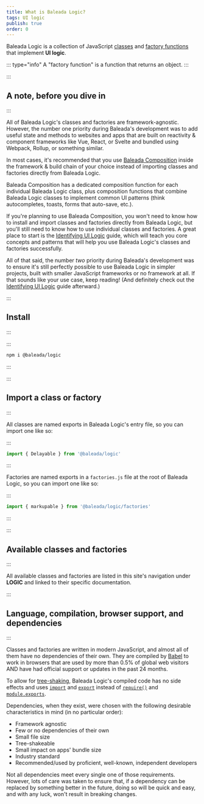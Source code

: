 ```yaml
---
title: What is Baleada Logic?
tags: UI logic
publish: true
order: 0
---
```


Baleada Logic is a collection of JavaScript [classes](https://developer.mozilla.org/en-US/docs/Web/JavaScript/Reference/Classes) and [factory functions](https://www.youtube.com/watch?v=ImwrezYhw4w) that implement **UI logic**.

::: type="info"
A "factory function" is a function that returns an object.
:::


:::
## A note, before you dive in
:::

All of Baleada Logic's classes and factories are framework-agnostic. However, the number one priority during Baleada's development was to add useful state and methods to websites and apps that are built on reactivity & component frameworks like Vue, React, or Svelte and bundled using Webpack, Rollup, or something similar.

In most cases, it's recommended that you use [Baleada Composition](/docs/composition) inside the framework & build chain of your choice instead of importing classes and factories directly from Baleada Logic.

Baleada Composition has a dedicated composition function for each individual Baleada Logic class, plus composition functions that combine Baleada Logic classes to implement common UI patterns (think autocompletes, toasts, forms that auto-save, etc.).

If you're planning to use Baleada Composition, you won't need to know how to install and import classes and factories directly from Baleada Logic, but you'll still need to know how to use individual classes and factories. A great place to start is the [Identifying UI Logic](/docs/logic/identifying-ui-logic) guide, which will teach you core concepts and patterns that will help you use Baleada Logic's classes and factories successfully.

All of that said, the number _two_ priority during Baleada's development was to ensure it's still perfectly possible to use Baleada Logic in simpler projects, built with smaller JavaScript frameworks or no framework at all. If that sounds like your use case, keep reading! (And definitely check out the [Identifying UI Logic](/docs/logic/identifying-ui-logic) guide afterward.)


:::
## Install
:::

:::
```bash
npm i @baleada/logic
```
:::


:::
## Import a class or factory
:::

All classes are named exports in Baleada Logic's entry file, so you can import one like so:


:::
```js
import { Delayable } from '@baleada/logic'
```
:::

Factories are named exports in a `factories.js` file at the root of Baleada Logic, so you can import one like so:

:::
```js
import { markupable } from '@baleada/logic/factories'
```
:::


:::
## Available classes and factories
:::

All available classes and factories are listed in this site's navigation under **LOGIC** and linked to their specific documentation.


:::
## Language, compilation, browser support, and dependencies
:::

Classes and factories are written in modern JavaScript, and almost all of them have no dependencies of their own. They are compiled by [Babel](https://babeljs.io) to work in browsers that are used by more than 0.5% of global web visitors AND have had official support or updates in the past 24 months.

To allow for [tree-shaking](https://webpack.js.org/guides/tree-shaking/), Baleada Logic's compiled code has no side effects and uses [`import`](https://developer.mozilla.org/en-US/docs/Web/JavaScript/Reference/Statements/import) and [`export`](https://developer.mozilla.org/en-US/docs/Web/JavaScript/Reference/Statements/export) instead of [`require()`](https://nodejs.org/api/modules.html#modules_require_id) and [`module.exports`](https://nodejs.org/api/modules.html#modules_module_exports).

Dependencies, when they exist, were chosen with the following desirable characteristics in mind (in no particular order):
- Framework agnostic
- Few or no dependencies of their own
- Small file size
- Tree-shakeable
- Small impact on apps' bundle size
- Industry standard
- Recommended/used by proficient, well-known, independent developers

Not all dependencies meet every single one of those requirements. However, lots of care was taken to ensure that, if a dependency can be replaced by something better in the future, doing so will be quick and easy, and with any luck, won't result in breaking changes.
